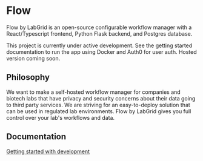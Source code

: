 # Flow

Flow by LabGrid is an open-source configurable workflow manager with a React/Typescript frontend, Python Flask backend, and Postgres database.  

This project is currently under active development. See the getting started documentation to run the app using Docker and Auth0 for user auth. Hosted version coming soon.

## Philosophy

We want to make a self-hosted workflow manager for companies and biotech labs that have privacy and security concerns about their data going to third party services. We are striving for an easy-to-deploy solution that can be used in regulated lab environments. Flow by LabGrid gives you full control over your lab's workflows and data. 

## Documentation

[Getting started with development](https://github.com/lab-grid/flow/wiki/Getting-Started)

